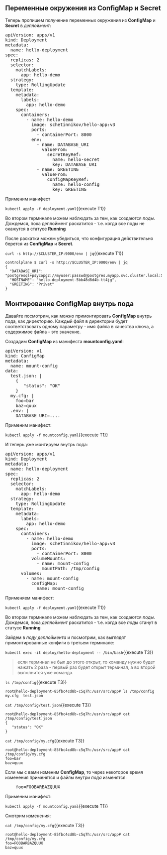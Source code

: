 ## Переменные окружения из ConfigMap и Secret

Теперь пропишем получение переменных окружения из **ConfigMap** и **Secret** в *деплоймент*:

<pre class="file" data-filename="./deployment.yaml" data-target="replace">
apiVersion: apps/v1
kind: Deployment
metadata:
  name: hello-deployment
spec:
  replicas: 2
  selector:
    matchLabels:
      app: hello-demo
  strategy:
    type: RollingUpdate
  template:
    metadata:
      labels:
        app: hello-demo
    spec:
      containers:
        - name: hello-demo
          image: schetinnikov/hello-app:v3
          ports:
            - containerPort: 8000
          env:
            - name: DATABASE_URI
              valueFrom:
                secretKeyRef:
                  name: hello-secret
                  key: DATABASE_URI
            - name: GREETING
              valueFrom:
                configMapKeyRef:
                  name: hello-config
                  key: GREETING
</pre>



Применим манифест

`kubectl apply -f deployment.yaml`{{execute T1}}

Во втором терминале можем наблюдать за тем, как создаются *поды*. 
Дождемся, пока деплоймент раскатится - т.е. когда все поды не окажутся в статусе  **Running**

После раскатки можем убедиться, что конфигурация действительно берется из **СonfigMap** и **Secret**.

`curl -s http://$CLUSTER_IP:9000/env | jq`{{execute T1}}

```
controlplane $ curl -s http://$CLUSTER_IP:9000/env | jq
{
  "DATABASE_URI": "postgresql+psycopg2://myuser:passwd@postgres.myapp.svc.cluster.local:5432/myapp",
  "HOSTNAME": "hello-deployment-5bb48d8d4b-tt4jg",
  "GREETING": "Privet"
}
```


## Монтирование ConfigMap внутрь пода 


Давайте посмотрим, как можно примонтировать **ConfigMap** внутрь пода, как директорию. Каждый файл в директории будет соответствовать одному параметру - имя файла в качества ключа, а содержимое файла - это значение.

Создадим **ConfigMap** из манифеста **mountconfig.yaml**: 

<pre class="file" data-filename="./mountconfig.yaml" data-target="replace">
apiVersion: v1
kind: ConfigMap
metadata:
  name: mount-config
data:
  test.json: |
    {
       "status": "OK"
    }
  my.cfg: |
    foo=bar
    baz=quux
  .env: |
    DATABASE_URI=....
</pre>


Применим манифест:

`kubectl apply -f mountconfig.yaml`{{execute T1}}

И теперь уже монтируем внутрь пода:

<pre class="file" data-filename="./deployment.yaml" data-target="replace">
apiVersion: apps/v1
kind: Deployment
metadata:
  name: hello-deployment
spec:
  replicas: 2
  selector:
    matchLabels:
      app: hello-demo
  strategy:
    type: RollingUpdate
  template:
    metadata:
      labels:
        app: hello-demo
    spec:
      containers:
        - name: hello-demo
          image: schetinnikov/hello-app:v3
          ports:
            - containerPort: 8000
          volumeMounts:
            - name: mount-config
              mountPath: /tmp/config
      volumes:
        - name: mount-config
          configMap:
            name: mount-config
</pre>


Применяем манифест:

`kubectl apply -f deployment.yaml`{{execute T1}}

Во втором терминале можем наблюдать за тем, как создаются *поды*. 
Дождемся, пока *деплоймент* раскатится - т.е. когда все *поды* станут в статусе **Running**

Зайдем в *поду* *деплоймента* и посмотрим, как выглядят примонтированные конфиги в третьем терминале:

`kubectl exec -it deploy/hello-deployment -- /bin/bash`{{execute T3}}

>  если терминал не был до этого открыт, то команду нужно будет нажать 2 раза - первый раз будет открыт терминал, а во второй выполнится уже команда.

`ls /tmp/config`{{execute T3}}

```
root@hello-deployment-85fbc4cd8b-c5q7h:/usr/src/app# ls /tmp/config
my.cfg  test.json
```


`cat /tmp/config/test.json`{{execute T3}}
```
root@hello-deployment-85fbc4cd8b-c5q7h:/usr/src/app# cat /tmp/config/test.json
{
   "status": "OK"
}
```

`cat /tmp/config/my.cfg`{{execute T3}}
```
root@hello-deployment-85fbc4cd8b-c5q7h:/usr/src/app# cat /tmp/config/my.cfg
foo=bar
baz=quux
```


Если мы с вами изменим **ConfigMap**, то через некоторое время изменения применятся и файлы внутри *пода* изменятся:

<pre class="file" data-filename="./mountconfig.yaml" data-target="insert" data-marker="    foo=bar">
    foo=FOOBARBAZQUUX</pre>


Применим манифест:

`kubectl apply -f mountconfig.yaml`{{execute T1}}

Смотрим изменения:

`cat /tmp/config/my.cfg`{{execute T3}}
```
root@hello-deployment-85fbc4cd8b-c5q7h:/usr/src/app# cat /tmp/config/my.cfg
foo=FOOBARBAZQUUX
baz=quux
```